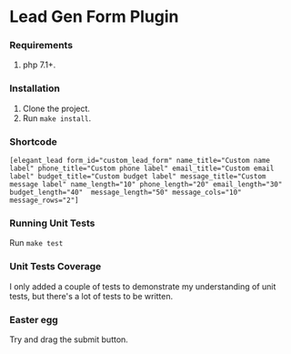 # Lead Gen Form Plugin

### Requirements

1. php 7.1+.

### Installation

1. Clone the project.
2. Run `make install`.

### Shortcode

`[elegant_lead form_id="custom_lead_form" name_title="Custom name label" phone_title="Custom phone label" email_title="Custom email label" budget_title="Custom budget label" message_title="Custom message label" name_length="10" phone_length="20" email_length="30"  budget_length="40"  message_length="50" message_cols="10" message_rows="2"]`

### Running Unit Tests

Run `make test`

### Unit Tests Coverage

I only added a couple of tests to demonstrate my understanding of unit tests, but there's a lot of tests to be written.

### Easter egg
Try and drag the submit button.
